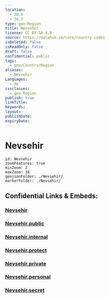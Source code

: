 ```yaml
---
location:
  - 38.9
  - 34.7
type: geo-Region
title: Nevsehir
license: CC BY-SA 4.0
source: https://datahub.io/core/country-codes
isDeleted: false
isReadOnly: false
draft: false
confidential: public
tags:
  - geo/Country/Region
aliases:
  - Nevsehir
Languages:
  - de
cssclasses:
  - geo-Region
publish: true
linkTitle:
keywords:
layout:
publishDate:
expiryDate:
---
```


# Nevsehir

```leaflet
id: Nevsehir
zoomFeatures: true 
minZoom: 2 
maxZoom: 18
geojsonFolder: ./Nevsehir/
markerFolder: ./Nevsehir/
```


## Confidential Links & Embeds: 

### [Nevsehir](/_Standards/Earth/Continent/Europe/Europe~East/Turkey/Provinces~Turkey/Nevsehir.md) 

### [Nevsehir.public](/_public/Earth/Continent/Europe/Europe~East/Turkey/Provinces~Turkey/Nevsehir.public.md) 

### [Nevsehir.internal](/_internal/Earth/Continent/Europe/Europe~East/Turkey/Provinces~Turkey/Nevsehir.internal.md) 

### [Nevsehir.protect](/_protect/Earth/Continent/Europe/Europe~East/Turkey/Provinces~Turkey/Nevsehir.protect.md) 

### [Nevsehir.private](/_private/Earth/Continent/Europe/Europe~East/Turkey/Provinces~Turkey/Nevsehir.private.md) 

### [Nevsehir.personal](/_personal/Earth/Continent/Europe/Europe~East/Turkey/Provinces~Turkey/Nevsehir.personal.md) 

### [Nevsehir.secret](/_secret/Earth/Continent/Europe/Europe~East/Turkey/Provinces~Turkey/Nevsehir.secret.md)

